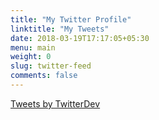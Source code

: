 ```yaml
---
title: "My Twitter Profile"
linktitle: "My Tweets"
date: 2018-03-19T17:17:05+05:30
menu: main
weight: 0
slug: twitter-feed
comments: false
---
```


<a class="twitter-timeline" data-width="500" data-theme="light" data-link-color="#FAB81E" href="https://twitter.com/vibhas77?ref_src=twsrc%5Etfw" target="_blank" >Tweets by TwitterDev</a> <script async src="https://platform.twitter.com/widgets.js" charset="utf-8"></script>
